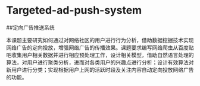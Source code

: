 # Targeted-ad-push-system
##定向广告推送系统

本课题主要研究如何通过对网络社区的用户进行行为分析，借助数据挖掘技术实现网络广告的定向投放，增强网络广告的传播效果。课题要求编写网络爬虫从百度贴吧收集用户相关数据并进行相应预处理工作，设计相关模型，借助自然语言处理的算法，对用户进行聚类分析，进而对各类用户的兴趣点进行分析；设计有效算法对新用户进行分类；实现根据用户上网的活跃时段及关注内容自动定向投放网络广告的功能。
